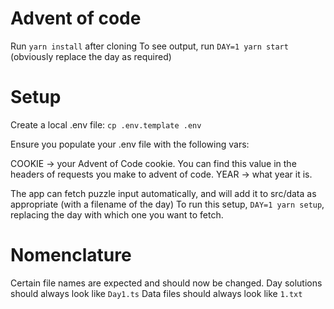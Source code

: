 # Advent of code

Run `yarn install` after cloning
To see output, run `DAY=1 yarn start` (obviously replace the day as required)

# Setup

Create a local .env file:
`cp .env.template .env`

Ensure you populate your .env file with the following vars:

COOKIE -> your Advent of Code cookie. You can find this value in the headers of requests you make to advent of code.
YEAR -> what year it is.

The app can fetch puzzle input automatically, and will add it to src/data as appropriate (with a filename of the day)
To run this setup, `DAY=1 yarn setup`, replacing the day with which one you want to fetch.

# Nomenclature

Certain file names are expected and should now be changed. 
Day solutions should always look like `Day1.ts`
Data files should always look like `1.txt`